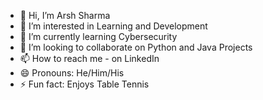 - 👋 Hi, I’m Arsh Sharma
- 👀 I’m interested in Learning and Development
- 🌱 I’m currently learning Cybersecurity
- 💞️ I’m looking to collaborate on Python and Java Projects
- 📫 How to reach me - on LinkedIn
- 😄 Pronouns: He/Him/His
- ⚡ Fun fact: Enjoys Table Tennis

<!---
ramblingThinker/ramblingThinker is a ✨ special ✨ repository because its `README.md` (this file) appears on your GitHub profile.
You can click the Preview link to take a look at your changes.
--->
